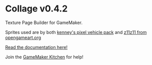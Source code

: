 # Collage v0.4.2
Texture Page Builder for GameMaker.

Sprites used are by both [kenney's pixel vehicle pack](https://kenney.nl/assets/pixel-vehicle-pack) and [z11z11 from opengameart.org](https://opengameart.org/content/soldier-walking-animation)

[Read the documentation here!](https://docs.tabularelf.com/Collage/)

Join the [GameMaker Kitchen](https://discord.gg/8krYCqr) for help!
